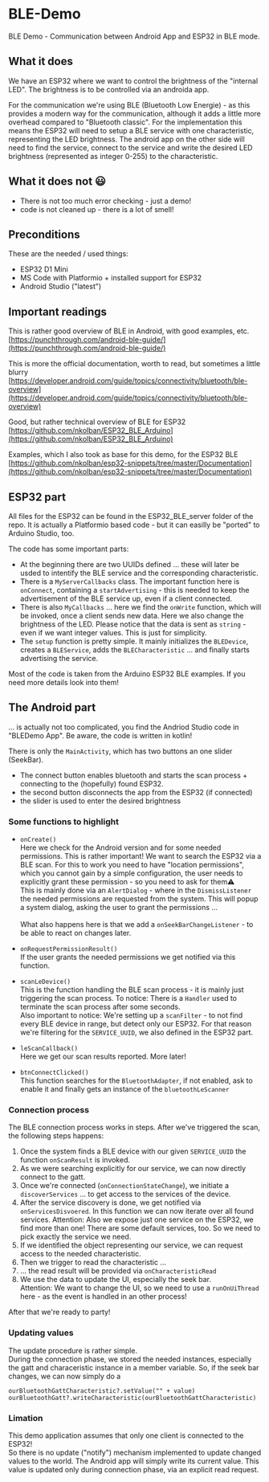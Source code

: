 # BLE-Demo
BLE Demo - Communication between Android App and ESP32 in BLE mode.

## What it does
We have an ESP32 where we want to control the brightness of the "internal LED". 
The brightness is to be controlled via an androida app.

For the communication we're using BLE (Bluetooth Low Energie) - as this provides a modern way for the communication, although it adds a little more overhead compared to "Bluetooth classic". 
For the implementation this means the ESP32 will need to setup a BLE service with one characteristic, representing the LED brightness. The android app on the other side will need to find the service, connect to the service and write the desired LED brightness (represented as integer 0-255) to the characteristic.

## What it does not 😃
* There is not too much error checking - just a demo!
* code is not cleaned up - there is a lot of smell!

## Preconditions
These are the needed / used things:

* ESP32 D1 Mini
* MS Code with Platformio + installed support for ESP32
* Android Studio ("latest")

## Important readings
This is rather good overview of BLE in Android, with good examples, etc. \
[https://punchthrough.com/android-ble-guide/](https://punchthrough.com/android-ble-guide/)

This is more the official documentation, worth to read, but sometimes a little blurry\
[https://developer.android.com/guide/topics/connectivity/bluetooth/ble-overview](https://developer.android.com/guide/topics/connectivity/bluetooth/ble-overview)

Good, but rather technical overview of BLE for ESP32\
[https://github.com/nkolban/ESP32_BLE_Arduino](https://github.com/nkolban/ESP32_BLE_Arduino)

Examples, which I also took as base for this demo, for the ESP32 BLE\
[https://github.com/nkolban/esp32-snippets/tree/master/Documentation](https://github.com/nkolban/esp32-snippets/tree/master/Documentation)


## ESP32 part
All files for the ESP32 can be found in the ESP32_BLE_server folder of the repo. 
It is actually a Platformio based code - but it can easilly be "ported" to Arduino Studio, too. 

The code has some important parts:

* At the beginning there are two UUIDs defined ... these will later be usded to intentify the BLE service and the corresponding characteristic. 
* There is a `MyServerCallbacks` class. The important function here is `onConnect`, containing a `startAdvertising` - this is needed to keep the advertisement of the BLE service up, even if a client connected. 
* There is also `MyCallbacks` ... here we find the `onWrite` function, which will be invoked, once a client sends new data. Here we also change the brightness of the LED. 
Please notice that the data is sent as `string` - even if we want integer values. This is just for simplicity. 
* The `setup` function is pretty simple. It mainly initializes the `BLEDevice`, creates a `BLEService`, adds the `BLECharacteristic` ... and finally starts advertising the service.

Most of the code is taken from the Arduino ESP32 BLE examples. If you need more details look into them!

## The Android part

... is actually not too complicated, you find the Andriod Studio code in "BLEDemo App". Be aware, the code is written in kotlin!

There is only the `MainActivity`, which has two buttons an one slider (SeekBar).
* The connect button enables bluetooth and starts the scan process + connecting to the (hopefully) found ESP32.
* the second button disconnects the app from the ESP32 (if connected)
* the slider is used to enter the desired brightness

### Some functions to highlight

* `onCreate()`\
Here we check for the Android version and for some needed permissions. This is rather important!
We want to search the ESP32 via a BLE scan. For this to work you need to have "location permissions", which you cannot gain by a simple configuration, the user needs to explicitly grant these permission - so you need to ask for them⚠️ \
This is mainly done via an `AlertDialog` - where in the `DismissListener` the needed permissions are requested from the system. This will popup a system dialog, asking the user to grant the permissions ...\
\
What also happens here is that we add a `onSeekBarChangeListener` - to be able to react on changes later. 

* `onRequestPermissionResult()`\
If the user grants the needed permissions we get notified via this function. 

* `scanLeDevice()`\
This is the function handling the BLE scan process - it is mainly just triggering the scan process. To notice: There is a `Handler` used to terminate the scan process after some seconds.\
Also important to notice: We're setting up a `scanFilter` - to not find every BLE device in range, but detect only our ESP32. For that reason we're filtering for the `SERVICE_UUID`, we also defined in the ESP32 part. 

* `leScanCallback()`\
Here we get our scan results reported. More later!

* `btnConnectClicked()`\
This function searches for the `BluetoothAdapter`, if not enabled, ask to enable it and finally gets an instance of the `bluetoothLeScanner`

### Connection process

The BLE connection process works in steps.
After we've triggered the scan, the following steps happens:
1. Once the system finds a BLE device with our given `SERVICE_UUID` the function `onScanResult` is invoked.
2. As we were searching explicitly for our service, we can now directly connect to the gatt. 
3. Once we're connected (`onConnectionStateChange`), we initiate a `discoverServices` ... to get access to the services of the device.
4. After the service discovery is done, we get notified via `onServicesDisvoered`. In this function we can now iterate over all found services. Attention: Also we expose just one service on the ESP32, we find more than one! There are some default services, too. So we need to pick exactly the service we need. 
5. If we identified the object representing our service, we can request access to the needed characteristic. 
6. Then we trigger to read the characteristic ...
7. ... the read result will be provided via `onCharacteristicRead`
8. We use the data to update the UI, especially the seek bar. \
Attention: We want to change the UI, so we need to use a `runOnUiThread` here - as the event is handled in an other process!

After that we're ready to party!

### Updating values
The update procedure is rather simple.\
During the connection phase, we stored the needed instances, especially the gatt and characeristic instance in a member variable. So, if the seek bar changes, we can now simply do a
```
ourBluetoothGattCharacteristic?.setValue("" + value)
ourBluetoothGatt?.writeCharacteristic(ourBluetoothGattCharacteristic)
```

### Limation
This demo application assumes that only one client is connected to the ESP32!\
So there is no update ("notify") mechanism implemented to update changed values to the world. The Android app will simply write its current value. This value is updated only during connection phase, via an explicit read request. 
